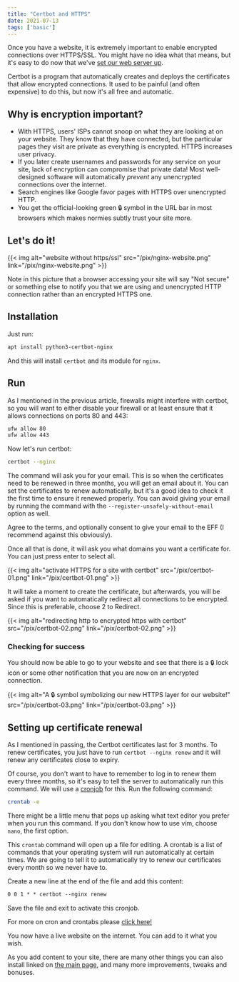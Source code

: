 ```yaml
---
title: "Certbot and HTTPS"
date: 2021-07-13
tags: ['basic']
---
```

Once you have a website, it is extremely important to enable encrypted
connections over HTTPS/SSL. You might have no idea what that means, but
it\'s easy to do now that we\'ve [set our web server up](nginx.html).

Certbot is a program that automatically creates and deploys the
certificates that allow encrypted connections. It used to be painful
(and often expensive) to do this, but now it\'s all free and automatic.

## Why is encryption important?

-   With HTTPS, users\' ISPs cannot snoop on what they are looking at on
    your website. They know that they have connected, but the particular
    pages they visit are private as everything is encrypted. HTTPS
    increases user privacy.
-   If you later create usernames and passwords for any service on your
    site, lack of encryption can compromise that private data! Most
    well-designed software will automatically *prevent* any unencrypted
    connections over the internet.
-   Search engines like Google favor pages with HTTPS over unencrypted
    HTTP.
-   You get the official-looking green 🔒 symbol in the URL bar in most
    browsers which makes normies subtly trust your site more.

## Let\'s do it!

{{< img alt="website without https/ssl" src="/pix/nginx-website.png" link="/pix/nginx-website.png" >}}

Note in this picture that a browser accessing your site will say \"Not
secure\" or something else to notify you that we are using and
unencrypted HTTP connection rather than an encrypted HTTPS one.

## Installation

Just run:

```sh
apt install python3-certbot-nginx
```

And this will install `certbot` and its module for `nginx`.

## Run

As I mentioned in the previous article, firewalls might interfere with
certbot, so you will want to either disable your firewall or at least
ensure that it allows connections on ports 80 and 443:

```sh
ufw allow 80
ufw allow 443
```

Now let\'s run certbot:

```sh
certbot --nginx
```

The command will ask you for your email. This is so when the
certificates need to be renewed in three months, you will get an email
about it. You can set the certificates to renew automatically, but it\'s
a good idea to check it the first time to ensure it renewed properly.
You can avoid giving your email by running the command with the
`--register-unsafely-without-email` option as well.

Agree to the terms, and optionally consent to give your email to the EFF
(I recommend against this obviously).

Once all that is done, it will ask you what domains you want a
certificate for. You can just press enter to select all.

{{< img alt="activate HTTPS for a site with certbot" src="/pix/certbot-01.png" link="/pix/certbot-01.png" >}}

It will take a moment to create the certificate, but afterwards, you
will be asked if you want to automatically redirect all connections to
be encrypted. Since this is preferable, choose 2 to Redirect.

{{< img alt="redirecting http to encrypted https with certbot" src="/pix/certbot-02.png" link="/pix/certbot-02.png" >}}

### Checking for success

You should now be able to go to your website and see that there is a
🔒 lock icon or some other notification that you are now on an encrypted
connection.

{{< img alt="A 🔒 symbol symbolizing our new HTTPS layer for our website!" src="/pix/certbot-03.png" link="/pix/certbot-03.png" >}}

## Setting up certificate renewal

As I mentioned in passing, the Certbot certificates last for 3 months.
To renew certificates, you just have to run `certbot --nginx renew` and
it will renew any certificates close to expiry.

Of course, you don\'t want to have to remember to log in to renew them
every three months, so it\'s easy to tell the server to automatically
run this command. We will use a [cronjob](/cron) for this. Run the
following command:

```sh
crontab -e
```

There might be a little menu that pops up asking what text editor you
prefer when you run this command. If you don\'t know how to use vim,
choose `nano`, the first option.

This `crontab` command will open up a file for editing. A crontab is a
list of commands that your operating system will run automatically at
certain times. We are going to tell it to automatically try to renew our
certificates every month so we never have to.

Create a new line at the end of the file and add this content:

```txt
0 0 1 * * certbot --nginx renew
```

Save the file and exit to activate this cronjob.

For more on cron and crontabs please [click here!](/cron)

You now have a live website on the internet. You can add to it what you
wish.

As you add content to your site, there are many other things you can
also install linked on [the main page](/), and many more
improvements, tweaks and bonuses.

